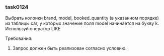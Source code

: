 
### task0124

Выбрать колонки brand, model, booked_quantity (в указанном порядке) из таблицы car, у которых значение поля model начинается на букву k.
Используй оператор LIKE


Требования:
1.	Запрос должен быть реализован согласно условию.


